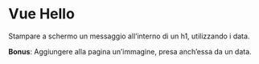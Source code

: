 Vue Hello
===
Stampare a schermo un messaggio all’interno di un h1, utilizzando i data.

**Bonus**:
Aggiungere alla pagina un’immagine, presa anch’essa da un data.


